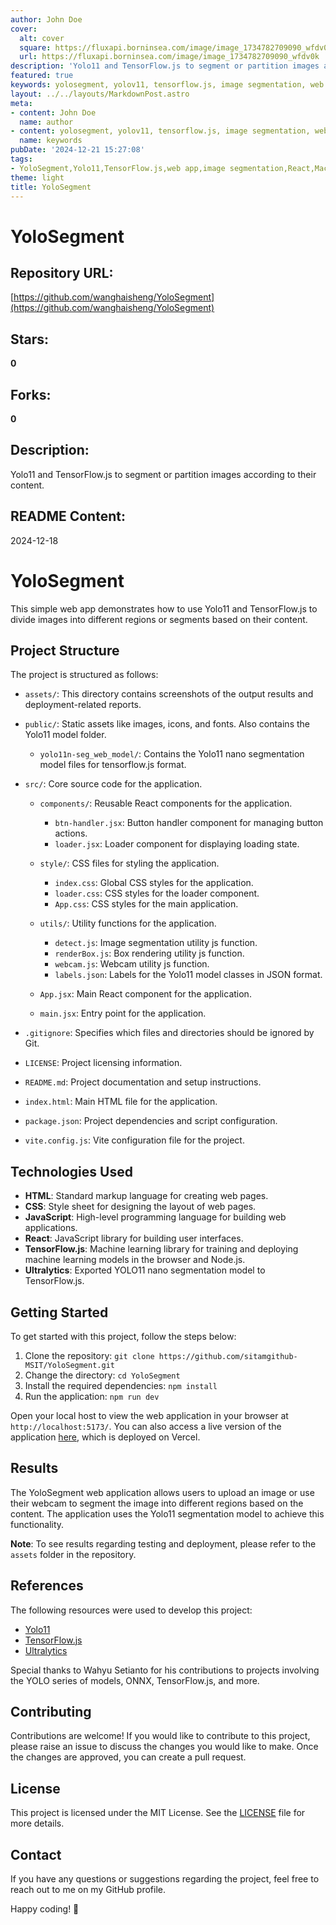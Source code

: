 ```yaml
---
author: John Doe
cover:
  alt: cover
  square: https://fluxapi.borninsea.com/image/image_1734782709090_wfdv0k
  url: https://fluxapi.borninsea.com/image/image_1734782709090_wfdv0k
description: 'Yolo11 and TensorFlow.js to segment or partition images according to their content.'
featured: true
keywords: yolosegment, yolov11, tensorflow.js, image segmentation, web app, project structure, assets, public, src, components, btn-handler.jsx, loader.jsx, style, index.css, loader.css, App.css, utils, detect.js, renderBox.js, webcam.js, labels.json, App.jsx, main.jsx, gitignore, license, readme.md, html, css, javascript, react, tensorflow.js, ultralytics, machine learning, getting started, clone, npm install, npm run dev, local host, vercel
layout: ../../layouts/MarkdownPost.astro
meta:
- content: John Doe
  name: author
- content: yolosegment, yolov11, tensorflow.js, image segmentation, web app, project structure, assets, public, src, components, btn-handler.jsx, loader.jsx, style, index.css, loader.css, App.css, utils, detect.js, renderBox.js, webcam.js, labels.json, App.jsx, main.jsx, gitignore, license, readme.md, html, css, javascript, react, tensorflow.js, ultralytics, machine learning, getting started, clone, npm install, npm run dev, local host, vercel
  name: keywords
pubDate: '2024-12-21 15:27:08'
tags:
- YoloSegment,Yolo11,TensorFlow.js,web app,image segmentation,React,Machine learning,webcam,Vercel
theme: light
title: YoloSegment
---
```


# YoloSegment

## Repository URL: 
[https://github.com/wanghaisheng/YoloSegment](https://github.com/wanghaisheng/YoloSegment)

## Stars: 
**0**

## Forks: 
**0**

## Description: 
Yolo11 and TensorFlow.js to segment or partition images according to their content.

## README Content: 
2024-12-18

# YoloSegment

This simple web app demonstrates how to use Yolo11 and TensorFlow.js to divide images into different regions or segments based on their content.

## Project Structure

The project is structured as follows:

- `assets/`: This directory contains screenshots of the output results and deployment-related reports.

- `public/`: Static assets like images, icons, and fonts. Also contains the Yolo11 model folder.

  - `yolo11n-seg_web_model/`: Contains the Yolo11 nano segmentation model files for tensorflow.js format.

- `src/`: Core source code for the application.

  - `components/`: Reusable React components for the application.

    - `btn-handler.jsx`: Button handler component for managing button actions.
    - `loader.jsx`: Loader component for displaying loading state.

  - `style/`: CSS files for styling the application.

    - `index.css`: Global CSS styles for the application.
    - `loader.css`: CSS styles for the loader component.
    - `App.css`: CSS styles for the main application.

  - `utils/`: Utility functions for the application.

    - `detect.js`: Image segmentation utility js function.
    - `renderBox.js`: Box rendering utility js function.
    - `webcam.js`: Webcam utility js function.
    - `labels.json`: Labels for the Yolo11 model classes in JSON format.

  - `App.jsx`: Main React component for the application.
  - `main.jsx`: Entry point for the application.

- `.gitignore`: Specifies which files and directories should be ignored by Git.
- `LICENSE`: Project licensing information.
- `README.md`: Project documentation and setup instructions.
- `index.html`: Main HTML file for the application.
- `package.json`: Project dependencies and script configuration.
- `vite.config.js`: Vite configuration file for the project.

## Technologies Used

- **HTML**: Standard markup language for creating web pages.
- **CSS**: Style sheet for designing the layout of web pages.
- **JavaScript**: High-level programming language for building web applications.
- **React**: JavaScript library for building user interfaces.
- **TensorFlow.js**: Machine learning library for training and deploying machine learning models in the browser and Node.js.
- **Ultralytics**: Exported YOLO11 nano segmentation model to TensorFlow.js.

## Getting Started

To get started with this project, follow the steps below:

1. Clone the repository: `git clone https://github.com/sitamgithub-MSIT/YoloSegment.git`
2. Change the directory: `cd YoloSegment`
3. Install the required dependencies: `npm install`
4. Run the application: `npm run dev`

Open your local host to view the web application in your browser at `http://localhost:5173/`. You can also access a live version of the application [here](https://yolo-segment.vercel.app/), which is deployed on Vercel.

## Results

The YoloSegment web application allows users to upload an image or use their webcam to segment the image into different regions based on the content. The application uses the Yolo11 segmentation model to achieve this functionality.

**Note**: To see results regarding testing and deployment, please refer to the `assets` folder in the repository.

## References

The following resources were used to develop this project:

- [Yolo11](https://docs.ultralytics.com/models/yolo11/)
- [TensorFlow.js](https://www.tensorflow.org/js)
- [Ultralytics](https://github.com/ultralytics/ultralytics)

Special thanks to Wahyu Setianto for his contributions to projects involving the YOLO series of models, ONNX, TensorFlow.js, and more.

## Contributing

Contributions are welcome! If you would like to contribute to this project, please raise an issue to discuss the changes you would like to make. Once the changes are approved, you can create a pull request.

## License

This project is licensed under the MIT License. See the [LICENSE](LICENSE) file for more details.

## Contact

If you have any questions or suggestions regarding the project, feel free to reach out to me on my GitHub profile.

Happy coding! 🚀

